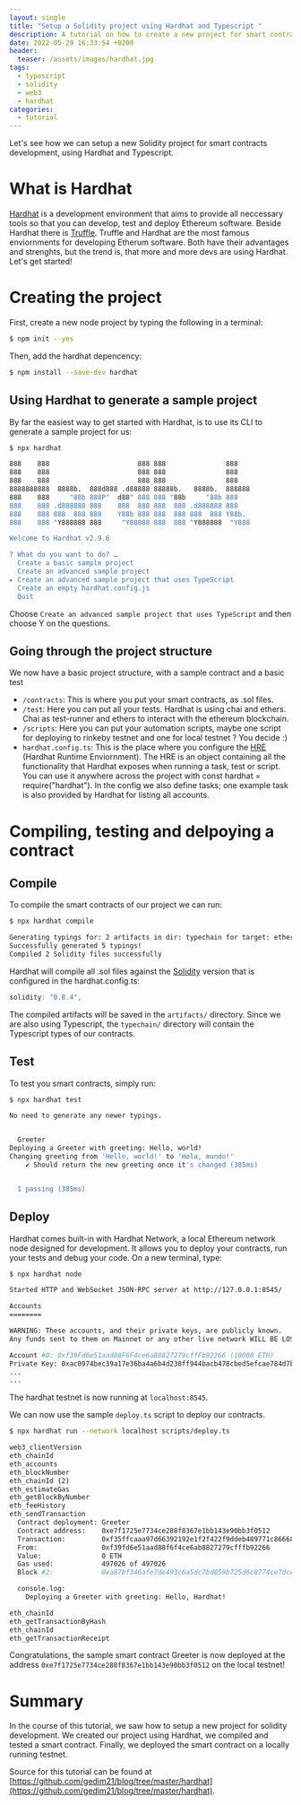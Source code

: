 ```yaml
---
layout: single
title: "Setup a Solidity project using Hardhat and Typescript "
description: A tutorial on how to create a new project for smart contracts development using Solidity, Hardhat and Typescript
date: 2022-05-29 16:33:54 +0200
header:
  teaser: /assets/images/hardhat.jpg
tags: 
  - typescript
  - solidity
  - web3
  - hardhat
categories:
  - tutorial
---
```


Let's see how we can setup a new Solidity project for smart contracts development, using Hardhat and Typescript.

# What is Hardhat

[Hardhat](https://hardhat.org/) is a development environment that aims to provide all neccessary tools so that you can develop, test and deploy Ethereum software.
Beside Hardhat there is [Truffle](https://trufflesuite.com/docs/truffle/). Truffle and Hardhat are the most famous enviornments for developing Etherum software. Both have their advantages and strenghts, but the trend is, that more and more devs are using Hardhat.
Let's get started!

# Creating the project

First, create a new node project by typing the following in a terminal:

```bash
$ npm init --yes
```

Then, add the hardhat depencency:

```bash
$ npm install --save-dev hardhat
```


## Using Hardhat to generate a sample project

By far the easiest way to get started with Hardhat, is to use its CLI to generate a sample project for us:

```bash
$ npx hardhat
```

```bash
888    888                      888 888               888
888    888                      888 888               888
888    888                      888 888               888
8888888888  8888b.  888d888 .d88888 88888b.   8888b.  888888
888    888     "88b 888P"  d88" 888 888 "88b     "88b 888
888    888 .d888888 888    888  888 888  888 .d888888 888
888    888 888  888 888    Y88b 888 888  888 888  888 Y88b.
888    888 "Y888888 888     "Y88888 888  888 "Y888888  "Y888

Welcome to Hardhat v2.9.6

? What do you want to do? …
  Create a basic sample project
  Create an advanced sample project
▸ Create an advanced sample project that uses TypeScript
  Create an empty hardhat.config.js
  Quit
```

Choose `Create an advanced sample project that uses TypeScript` and then choose Y on the questions.

## Going through the project structure

We now have a basic project structure, with a sample contract and a basic test

 - `/contracts`: This is where you put your smart contracts, as .sol files.
 - `/test`: Here you can put all your tests. Hardhat is using chai and ethers. Chai as test-runner and ethers to interact with the ethereum blockchain.
 - `/scripts`: Here you can put your automation scripts, maybe one script for deploying to rinkeby testnet and one for local testnet ? You decide :)
 - `hardhat.config.ts`: This is the place where you configure the [HRE](https://hardhat.org/advanced/hardhat-runtime-environment.html) (Hardhat Runtime Enviornment). The HRE  is an object containing all the functionality that Hardhat exposes when running a task, test or script. You can use it anywhere across the project with const hardhat = require("hardhat"). In the config we also define tasks; one example task is also provided by Hardhat for listing all accounts.

# Compiling, testing and delpoying a contract

## Compile

To compile the smart contracts of our project we can run:

```bash
$ npx hardhat compile 
```

```bash
Generating typings for: 2 artifacts in dir: typechain for target: ethers-v5
Successfully generated 5 typings!
Compiled 2 Solidity files successfully
```

Hardhat will compile all .sol files against the [Solidity](https://docs.soliditylang.org/en/v0.8.14/) version that is configured in the hardhat.config.ts:


```javascript
solidity: "0.8.4",
```

The compiled artifacts will be saved in the `artifacts/` directory. Since we are also using Typescript, the `typechain/` directory will contain the Typescript types of our contracts.


## Test

To test you smart contracts, simply run:

```bash
$ npx hardhat test
```


```bash
No need to generate any newer typings.


  Greeter
Deploying a Greeter with greeting: Hello, world!
Changing greeting from 'Hello, world!' to 'Hola, mundo!'
    ✔ Should return the new greeting once it's changed (385ms)


  1 passing (385ms)
```

## Deploy

Hardhat comes built-in with Hardhat Network, a local Ethereum network node designed for development. It allows you to deploy your contracts, run your tests and debug your code. On a new terminal, type:

```bash
$ npx hardhat node
```

```bash
Started HTTP and WebSocket JSON-RPC server at http://127.0.0.1:8545/

Accounts
========

WARNING: These accounts, and their private keys, are publicly known.
Any funds sent to them on Mainnet or any other live network WILL BE LOST.

Account #0: 0xf39Fd6e51aad88F6F4ce6aB8827279cffFb92266 (10000 ETH)
Private Key: 0xac0974bec39a17e36ba4a6b4d238ff944bacb478cbed5efcae784d7bf4f2ff80
...
...
```

The hardhat testnet is now running at `localhost:8545`.

We can now use the sample `deploy.ts` script to deploy our contracts.

```bash
$ npx hardhat run --network localhost scripts/deploy.ts
```

```bash
web3_clientVersion
eth_chainId
eth_accounts
eth_blockNumber
eth_chainId (2)
eth_estimateGas
eth_getBlockByNumber
eth_feeHistory
eth_sendTransaction
  Contract deployment: Greeter
  Contract address:    0xe7f1725e7734ce288f8367e1bb143e90bb3f0512
  Transaction:         0xf35ffcaaa97d66392192e1f2f422f9ddeb489771c86668ebc060142a95de569a
  From:                0xf39fd6e51aad88f6f4ce6ab8827279cfffb92266
  Value:               0 ETH
  Gas used:            497026 of 497026
  Block #2:            0xa87bf346afe7de493c6a5dc7bd859b725d6c8774ce7dce50a906a2575312c84b

  console.log:
    Deploying a Greeter with greeting: Hello, Hardhat!

eth_chainId
eth_getTransactionByHash
eth_chainId
eth_getTransactionReceipt
```

Congratulations, the sample smart contract Greeter is now deployed at the address `0xe7f1725e7734ce288f8367e1bb143e90bb3f0512` on the local testnet!

# Summary

In the course of this tutorial, we saw how to setup a new project for solidity development. We created our project using Hardhat, we compiled and tested a smart contract. Finally, we deployed the smart contract on a locally running testnet. 

Source for this tutorial can be found at [https://github.com/gedim21/blog/tree/master/hardhat](https://github.com/gedim21/blog/tree/master/hardhat).
